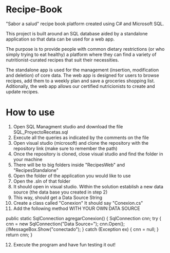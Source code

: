 # Recipe-Book

"Sabor a salud" recipe book platform created using C# and Microsoft SQL.

This project is built around an SQL database aided by a standalone application so that data can be used for a web app. 

The purpose is to provide people with common dietary restrictions (or who simply trying to eat healthy) a platform where they can find a variety of nutritionist-curated recipes that suit their necessities.

The standalone app is used for the management (insertion, modification and deletion) of core data. The web app is designed for users to browse recipes, add them to a weekly plan and save a groceries shopping list. Aditionally, the web app allows our certified nutricionists to create and update recipes.

# How to use

1. Open SQL Managment studio and download the file SQL_ProyectoRecetas.sql
2. Execute all the queries as indicated by the comments on the file
3. Open visual studio (microsoft) and clone the repository with the repository link (make sure to remember the path)
4. Once the repository is cloned, close visual studio and find the folder in your machine
5. There will be to big folders inside "RecipesWeb" and "RecipesStandalone"
6. Open the folder of the application you would like to use
7. Open the .sln of that folder
8. It should open in visual studio. Within the solution establish a new data source (the data base you created in step 2)
9. This way, should get a Data Source String
10. Create a class called "Conexion" It should say "Conexion.cs"
11. Add the following method WITH YOUR OWN DATA SOURCE
    
 public static SqlConnection agregarConexion()
        {
            SqlConnection cnn;
            try
            {
                cnn = new SqlConnection("Data Source=");
                cnn.Open();
                //MessageBox.Show("conectado");
            }
            catch (Exception ex)
            {
                cnn = null;
            }
            return cnn;
        }
        
12. Execute the program and have fun testing it out!
